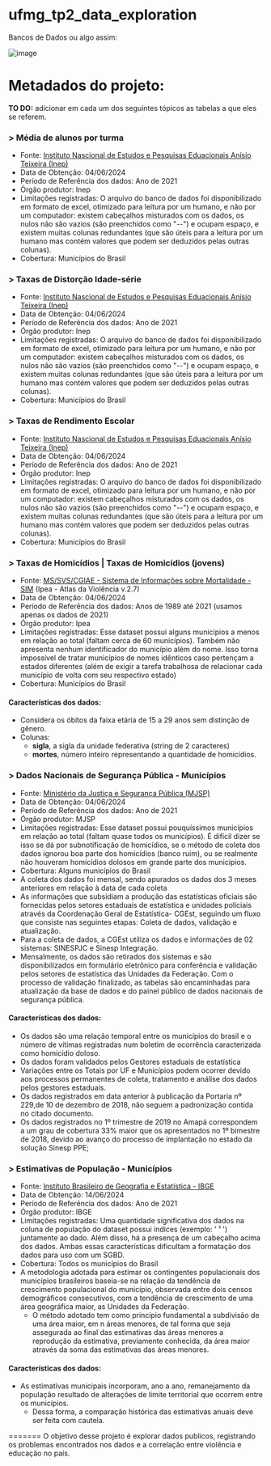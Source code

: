 # ufmg_tp2_data_exploration
  Bancos de Dados ou algo assim: 

  ![image](https://github.com/DuarteDvv/UFMG.ibd_tp2_data_exploration/assets/140446172/04e7fce0-7487-4fed-a535-e95590b57933)

# Metadados do projeto:

**TO DO:** adicionar em cada um dos seguintes tópicos as tabelas a que eles se referem.

  ### > Média de alunos por turma
  + Fonte: [Instituto Nascional de Estudos e Pesquisas Eduacionais Anísio Teixeira (Inep)](https://www.gov.br/inep/pt-br/acesso-a-informacao/dados-abertos/indicadores-educacionais/media-de-alunos-por-turma)
  + Data de Obtenção: 04/06/2024
  + Período de Referência dos dados: Ano de 2021
  + Órgão produtor: Inep
  + Limitações registradas: O arquivo do banco de dados foi disponibilizado em formato de excel, otimizado para leitura por um humano, e não por um computador: existem cabeçalhos misturados com os dados, os nulos não são vazios (são preenchidos como "--") e ocupam espaço, e existem muitas colunas redundantes (que são úteis para a leitura por um humano mas contém valores que podem ser deduzidos pelas outras colunas).
  + Cobertura: Municípios do Brasil 
  
  ### > Taxas de Distorção Idade-série
  + Fonte: [Instituto Nascional de Estudos e Pesquisas Eduacionais Anísio Teixeira (Inep)](https://www.gov.br/inep/pt-br/acesso-a-informacao/dados-abertos/indicadores-educacionais/taxas-de-distorcao-idade-serie)
  + Data de Obtenção: 04/06/2024
  + Período de Referência dos dados: Ano de 2021
  + Órgão produtor: Inep
  + Limitações registradas: O arquivo do banco de dados foi disponibilizado em formato de excel, otimizado para leitura por um humano, e não por um computador: existem cabeçalhos misturados com os dados, os nulos não são vazios (são preenchidos como "--") e ocupam espaço, e existem muitas colunas redundantes (que são úteis para a leitura por um humano mas contém valores que podem ser deduzidos pelas outras colunas).
  + Cobertura: Municípios do Brasil 
 
  ### > Taxas de Rendimento Escolar
  + Fonte: [Instituto Nascional de Estudos e Pesquisas Eduacionais Anísio Teixeira (Inep)](https://www.gov.br/inep/pt-br/acesso-a-informacao/dados-abertos/indicadores-educacionais/taxas-de-rendimento-escolar)
  + Data de Obtenção: 04/06/2024
  + Período de Referência dos dados: Ano de 2021
  + Órgão produtor: Inep
  + Limitações registradas: O arquivo do banco de dados foi disponibilizado em formato de excel, otimizado para leitura por um humano, e não por um computador: existem cabeçalhos misturados com os dados, os nulos não são vazios (são preenchidos como "--") e ocupam espaço, e existem muitas colunas redundantes (que são úteis para a leitura por um humano mas contém valores que podem ser deduzidos pelas outras colunas).
  + Cobertura: Municípios do Brasil
    
  ### > Taxas de Homicídios | Taxas de Homicídios (jovens)
  + Fonte: [MS/SVS/CGIAE - Sistema de Informações sobre Mortalidade - SIM](https://www.ipea.gov.br/atlasviolencia/filtros-series/1/homicidios) (Ipea - Atlas da Violência v.2.7)
  + Data de Obtenção: 04/06/2024
  + Período de Referência dos dados: Anos de 1989 até 2021 (usamos apenas os dados de 2021)
  + Órgão produtor: Ipea
  + Limitações registradas: Esse dataset possui alguns municípios a menos em relação ao total (faltam cerca de 60 municípios). Também não apresenta nenhum identificador do município além do nome. Isso torna impossível de tratar municípios de nomes idênticos caso pertençam a estados diferentes (além de exigir a tarefa trabalhosa de relacionar cada município de volta com seu respectivo estado)
  + Cobertura: Municípios do Brasil
  #### Características dos dados:
  + Considera os óbitos da faixa etária de 15 a 29 anos sem distinção de gênero.
  + Colunas:
    + **sigla**, a sigla da unidade federativa (string de 2 caracteres)
    + **mortes**, número inteiro representando a quantidade de homicídios.
  ### > Dados Nacionais de Segurança Pública - Municípios
  + Fonte: [Ministério da Justiça e Segurança Pública (MJSP)](https://dados.gov.br/dados/conjuntos-dados/sistema-nacional-de-estatisticas-de-seguranca-publica)
  + Data de Obtenção: 04/06/2024
  + Período de Referência dos dados: Ano de 2021
  + Órgão produtor: MJSP
  + Limitações registradas: Esse dataset possui pouquíssimos municípios em relação ao total (faltam quase todos os municípios). É difícil dizer se isso se dá por subnotificação de homicídios, se o método de coleta dos dados ignorou boa parte dos homicídios (banco ruim), ou se realmente não houveram homicídios dolosos em grande parte dos municípios.
  + Cobertura: Alguns municípios do Brasil
  + A coleta dos dados foi mensal, sendo apurados os dados dos 3 meses anteriores em relação à data de cada coleta
  + As informações que subsidiam a produção das estatísticas oficiais são fornecidas pelos setores estaduais de estatística e unidades policiais através da Coordenação Geral de Estatística- CGEst, seguindo um fluxo que consiste nas seguintes etapas: Coleta de dados, validação e atualização.
  + Para a coleta de dados, a CGEst utiliza os dados e informações de 02 sistemas: SINESPJC e Sinesp Integração.
  + Mensalmente, os dados são retirados dos sistemas e são disponibilizados em formulário eletrônico para conferência e validação pelos setores de estatística das Unidades da Federação. Com o processo de validação finalizado, as tabelas são encaminhadas para atualização da base de dados e do painel público de dados nacionais de segurança pública.
  #### Características dos dados:
  + Os dados são uma relação temporal entre os municípios do brasil e o número de vítimas registradas num boletim de ocorrência caracterizada como homicídio doloso.
  + Os dados foram validados pelos Gestores estaduais de estatística
  + Variações entre os Totais por UF e Municípios podem ocorrer devido aos processos permanentes de coleta, tratamento e análise dos dados pelos gestores estaduais.
  + Os dados registrados em data anterior à publicação da Portaria nº 229,de 10 de dezembro de 2018, não seguem a padronização contida no citado documento.
  + Os dados registrados no 1º trimestre de 2019 no Amapá correspondem a um grau de cobertura 33% maior que os apresentados no 1º bimestre de 2018, devido ao avanço do processo de implantação no estado da solução Sinesp PPE;
  
  ### > Estimativas de População - Municípios
  + Fonte: [Instituto Brasileiro de Geografia e Estatística - IBGE](https://www.ibge.gov.br/estatisticas/sociais/populacao/9103-estimativas-de-populacao.html)
  + Data de Obtenção: 14/06/2024
  + Período de Referência dos dados: Ano de 2021
  + Órgão produtor: IBGE
  + Limitações registradas: Uma quantidade significativa dos dados na coluna de população do dataset possui índices (exemplo: ' ¹ ') juntamente ao dado. Além disso, há a presença de um cabeçalho acima dos dados. Ambas essas características dificultam a formatação dos dados para uso com um SGBD.
  + Cobertura: Todos os municípios do Brasil
  + A metodologia adotada para estimar os contingentes populacionais dos municípios brasileiros baseia-se na relação da tendência de crescimento populacional do município, observada entre dois censos demográficos consecutivos, com a tendência de crescimento de uma área geográfica maior, as Unidades da Federação.
    + O método adotado tem como princípio fundamental a subdivisão de uma área maior, em n áreas menores, de tal forma que seja assegurada ao final das estimativas das áreas menores a reprodução da estimativa, previamente conhecida, da área maior através da soma das estimativas das áreas menores.
  #### Características dos dados:
  + As estimativas municipais incorporam, ano a ano, remanejamento da população resultado de alterações de limite territorial que ocorrem entre os municípios.
    + Dessa forma, a comparação histórica das estimativas anuais deve ser feita com cautela.
  



  
=======
O objetivo desse projeto é explorar dados publicos, registrando os problemas encontrados nos dados e a correlação entre violência e educação no país.
